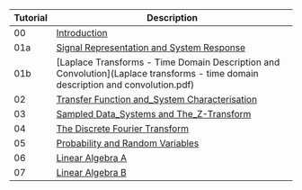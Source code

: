 

| Tutorial | Description |
|:-|-|
| 00  | [Introduction](00_Introduction.pdf)
| 01a | [Signal Representation and System Response](Signal_representation_and_system_response.pdf)
| 01b | [Laplace Transforms - Time Domain Description and Convolution](Laplace transforms - time domain description and convolution.pdf)
| 02  | [Transfer Function and_System Characterisation](Transfer_function_and_system_characterisation.pdf)
| 03  | [Sampled Data_Systems and The_Z-Transform](Sampled_data_systems_and_the_z-transform.pdf)
| 04  | [The Discrete Fourier Transform](The_discrete_Fourier_transform.pdf)
| 05  | [Probability and Random Variables](Probability_and_random_variables.pdf)
| 06  | [Linear Algebra A](Linear_algebra_a.pdf)
| 07  | [Linear Algebra B](07_Linear_algebra_b.pdf)
